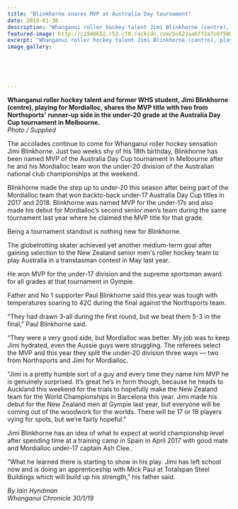 ```yaml
---
title: "Blinkhorne snares MVP at Australia Day tournament"
date: 2019-01-30
description: "Whanganui roller hockey talent Jimi Blinkhorne (centre), playing for Mordialloc, shares the MVP title with two from..."
featured-image: http://c1940652.r52.cf0.rackcdn.com/5c622aa6ff2a7c6f500000f9/Jimi-Blinkhorne-250-chron-30.1.19..jpg
excerpt: "Whanganui roller hockey talent Jimi Blinkhorne (centre), playing for Mordialloc, shares the MVP title with two from..."
image_gallery:
    
    
    
    
    
---
```


<p><strong>Whanganui roller hockey talent and former WHS student, Jimi Blinkhorne (centre), playing for Mordialloc, shares the MVP title with two from Northsports' runner-up side in the under-20 grade at the Australia Day Cup tournament in Melbourne.</strong><br /><em>Photo / Supplied</em></p>
<p data-bind="text: $data">The accolades continue to come for Whanganui roller hockey sensation Jimi Blinkhorne. Just two weeks shy of his 18th birthday, Blinkhorne has been named MVP of the Australia Day Cup tournament in Melbourne after he and his Mordialloc team won the under-20 division of the Australian national club championships at the weekend.</p>
<p data-bind="text: $data">Blinkhorne made the step up to under-20 this season after being part of the Mordialloc team that won backto-back under-17 Australia Day Cup titles in 2017 and 2018. Blinkhorne was named MVP for the under-17s and also made his debut for Mordialloc&rsquo;s second senior men&rsquo;s team during the same tournament last year where he claimed the MVP title for that grade.</p>
<p data-bind="text: $data">Being a tournament standout is nothing new for Blinkhorne.</p>
<p data-bind="text: $data">The globetrotting skater achieved yet another medium-term goal after gaining selection to the New Zealand senior men's roller hockey team to play Australia in a transtasman contest in May last year.</p>
<p data-bind="text: $data">He won MVP for the under-17 division and the supreme sportsman award for all grades at that tournament in Gympie.</p>
<p data-bind="text: $data">Father and No 1 supporter Paul Blinkhorne said this year was tough with temperatures soaring to 42C during the final against the Northsports team.</p>
<p data-bind="text: $data">&ldquo;They had drawn 3-all during the first round, but we beat them 5-3 in the final,&rdquo; Paul Blinkhorne said.</p>
<p data-bind="text: $data">&ldquo;They were a very good side, but Mordialloc was better. My job was to keep Jimi hydrated, even the Aussie guys were struggling. The referees select the MVP and this year they split the under-20 division three ways &mdash; two from Northsports and Jimi for Mordialloc.</p>
<p data-bind="text: $data">&ldquo;Jimi is a pretty humble sort of a guy and every time they name him MVP he is genuinely surprised. It&rsquo;s great he&rsquo;s in form though, because he heads to Auckland this weekend for the trials to hopefully make the New Zealand team for the World Championships in Barcelona this year. Jimi made his debut for the New Zealand men at Gympie last year, but everyone will be coming out of the woodwork for the worlds. There will be 17 or 18 players vying for spots, but we&rsquo;re fairly hopeful.&rdquo;</p>
<p data-bind="text: $data">Jimi Blinkhorne has an idea of what to expect at world championship level after spending time at a training camp in Spain in April 2017 with good mate and Mordialloc under-17 captain Ash Clee.</p>
<p data-bind="text: $data">&ldquo;What he learned there is starting to show in his play. Jimi has left school now and is doing an apprenticeship with Mick Paul at Totalspan Steel Buildings which will build up his strength,&rdquo; his father said.</p>
<p><em>By Iain Hyndman<br />Whanganui Chronicle 30/1/19</em></p>

